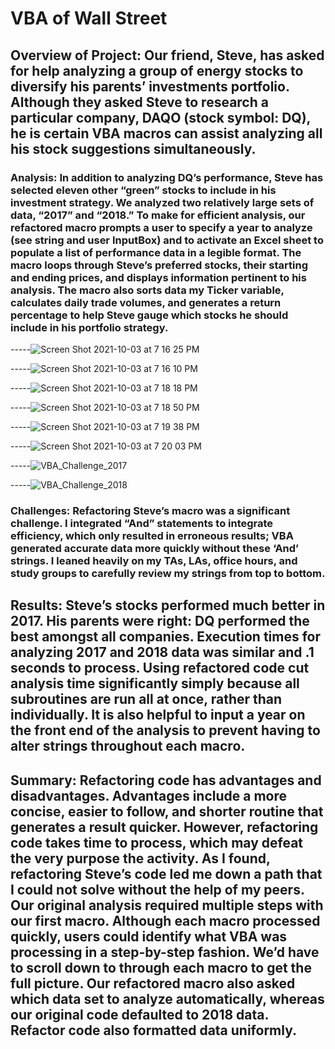 # VBA of Wall Street

## Overview of Project: Our friend, Steve, has asked for help analyzing a group of energy stocks to diversify his parents’ investments portfolio. Although they asked Steve to research a particular company, DAQO (stock symbol: DQ), he is certain VBA macros can assist analyzing all his stock suggestions simultaneously.

### Analysis: In addition to analyzing DQ’s performance, Steve has selected eleven other “green” stocks to include in his investment strategy. We analyzed two relatively large sets of data, “2017” and “2018.” To make for efficient analysis, our refactored macro prompts a user to specify a year to analyze (see string and user InputBox) and to activate an Excel sheet to populate a list of performance data in a legible format. The macro loops through Steve’s preferred stocks, their starting and ending prices, and displays information pertinent to his analysis. The macro also sorts data my Ticker variable, calculates daily trade volumes, and generates a return percentage to help Steve gauge which stocks he should include in his portfolio strategy.

-----![Screen Shot 2021-10-03 at 7 16 25 PM](https://user-images.githubusercontent.com/90878939/135778391-821fa3cb-2ec7-4013-8cd2-98dcdc22102b.png)

-----![Screen Shot 2021-10-03 at 7 16 10 PM](https://user-images.githubusercontent.com/90878939/135778395-a151990c-8475-4d9a-b95b-89421ea1fc8f.png)

-----![Screen Shot 2021-10-03 at 7 18 18 PM](https://user-images.githubusercontent.com/90878939/135778421-c18e21d0-0051-4dcc-9023-ea252ada1056.png)

-----![Screen Shot 2021-10-03 at 7 18 50 PM](https://user-images.githubusercontent.com/90878939/135778433-80124b32-4cd2-4cf0-a684-cfc104a15217.png)

-----![Screen Shot 2021-10-03 at 7 19 38 PM](https://user-images.githubusercontent.com/90878939/135778483-72bbf62d-75e1-4800-9f93-75b78cae2e30.png)

-----![Screen Shot 2021-10-03 at 7 20 03 PM](https://user-images.githubusercontent.com/90878939/135778485-05b46c1a-ab17-45b8-8ddd-a8b7981e7b93.png)

-----![VBA_Challenge_2017](https://user-images.githubusercontent.com/90878939/135778136-9eb98557-4649-48cc-bf6e-ca9535ab3eef.png)

-----![VBA_Challenge_2018](https://user-images.githubusercontent.com/90878939/135778139-6d8e2144-4e4e-4f87-89f3-84027c99583e.png)

### Challenges: Refactoring Steve’s macro was a significant challenge. I integrated “And” statements to integrate efficiency, which only resulted in erroneous results; VBA generated accurate data more quickly without these ‘And’ strings. I leaned heavily on my TAs, LAs, office hours, and study groups to carefully review my strings from top to bottom. 

## Results: Steve’s stocks performed much better in 2017. His parents were right: DQ performed the best amongst all companies. Execution times for analyzing 2017 and 2018 data was similar and .1 seconds to process. Using refactored code cut analysis time significantly simply because all subroutines are run all at once, rather than individually. It is also helpful to input a year on the front end of the analysis to prevent having to alter strings throughout each macro.   

## Summary: Refactoring code has advantages and disadvantages. Advantages include a more concise, easier to follow, and shorter routine that generates a result quicker. However, refactoring code takes time to process, which may defeat the very purpose the activity. As I found, refactoring Steve’s code led me down a path that I could not solve without the help of my peers. Our original analysis required multiple steps with our first macro. Although each macro processed quickly, users could identify what VBA was processing in a step-by-step fashion. We’d have to scroll down to through each macro to get the full picture. Our refactored macro also asked which data set to analyze automatically, whereas our original code defaulted to 2018 data. Refactor code also formatted data uniformly.
